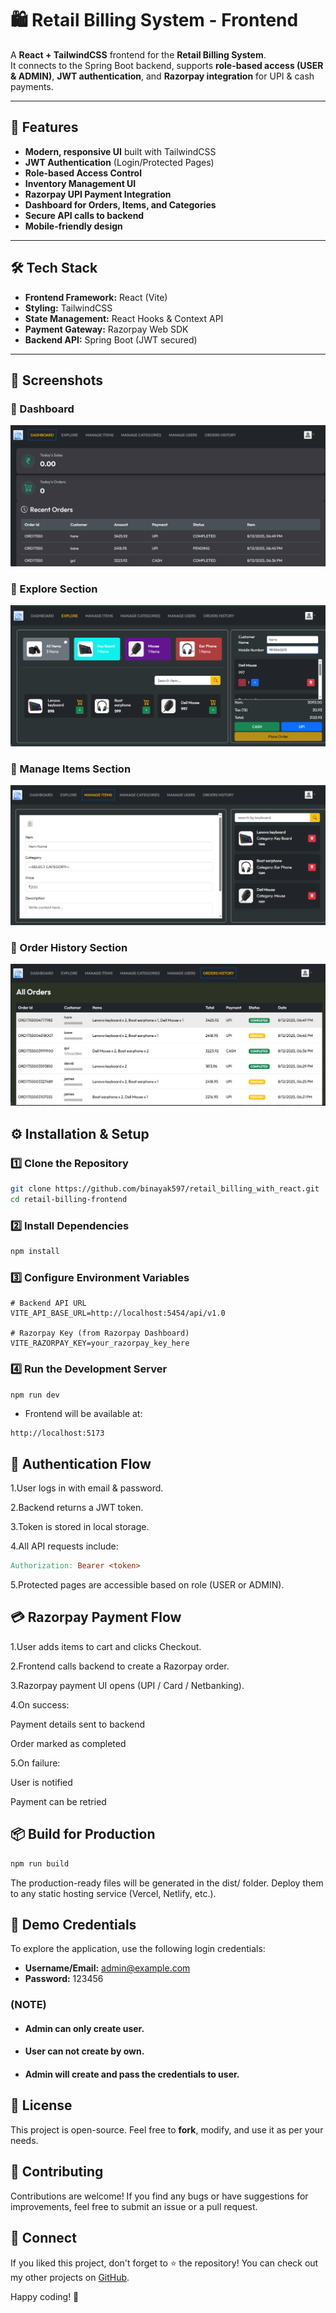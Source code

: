 # 🛍️ Retail Billing System - Frontend

A **React + TailwindCSS** frontend for the **Retail Billing System**.  
It connects to the Spring Boot backend, supports **role-based access (USER & ADMIN)**, **JWT authentication**, and **Razorpay integration** for UPI & cash payments.

---

## 🚀 Features

- **Modern, responsive UI** built with TailwindCSS
- **JWT Authentication** (Login/Protected Pages)
- **Role-based Access Control**
- **Inventory Management UI**
- **Razorpay UPI Payment Integration**
- **Dashboard for Orders, Items, and Categories**
- **Secure API calls to backend**
- **Mobile-friendly design**

---

## 🛠 Tech Stack

- **Frontend Framework:** React (Vite)
- **Styling:** TailwindCSS
- **State Management:** React Hooks & Context API
- **Payment Gateway:** Razorpay Web SDK
- **Backend API:** Spring Boot (JWT secured)

---

## 📸 Screenshots

### 🔹 Dashboard

![Dashboard](./screenshots/dashboard.png)

### 🔹 Explore Section

![Explore Section](./screenshots/explore.png)

### 🔹 Manage Items Section

![Manage Items Section](./screenshots/items.png)

### 🔹 Order History Section

![Order History Section](./screenshots/orders.png)

## ⚙️ Installation & Setup

### **1️⃣ Clone the Repository**

```bash
git clone https://github.com/binayak597/retail_billing_with_react.git
cd retail-billing-frontend
```

### **2️⃣ Install Dependencies**

```bash
npm install
```

### **3️⃣ Configure Environment Variables**

```env
# Backend API URL
VITE_API_BASE_URL=http://localhost:5454/api/v1.0

# Razorpay Key (from Razorpay Dashboard)
VITE_RAZORPAY_KEY=your_razorpay_key_here
```

### **4️⃣ Run the Development Server**

```bash
npm run dev
```

- Frontend will be available at:

```arduino
http://localhost:5173
```

## 🔐 Authentication Flow

1.User logs in with email & password.

2.Backend returns a JWT token.

3.Token is stored in local storage.

4.All API requests include:

```makefile
Authorization: Bearer <token>
```

5.Protected pages are accessible based on role (USER or ADMIN).

## 💳 Razorpay Payment Flow

1.User adds items to cart and clicks Checkout.

2.Frontend calls backend to create a Razorpay order.

3.Razorpay payment UI opens (UPI / Card / Netbanking).

4.On success:

Payment details sent to backend

Order marked as completed

5.On failure:

User is notified

Payment can be retried

## 📦 Build for Production

```bash
npm run build
```

The production-ready files will be generated in the dist/ folder.
Deploy them to any static hosting service (Vercel, Netlify, etc.).

## 📌 Demo Credentials

To explore the application, use the following login credentials:

- **Username/Email:** admin@example.com
- **Password:** 123456

### (NOTE)

- #### Admin can only create user.
- #### User can not create by own.
- #### Admin will create and pass the credentials to user.

## 📜 License

This project is open-source. Feel free to **fork**, modify, and use it as per your needs.

## 🎯 Contributing

Contributions are welcome! If you find any bugs or have suggestions for improvements, feel free to submit an issue or a pull request.

## 🙌 Connect

If you liked this project, don't forget to ⭐ the repository! You can check out my other projects on [GitHub](https://github.com/binayak597).

Happy coding! 🚀

